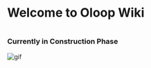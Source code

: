# <h1>Welcome to Oloop Wiki<h1>

### Currently in Construction Phase
![gif](https://i.pinimg.com/originals/2b/30/5f/2b305fb3876c9825e1952e8be0516157.gif)
